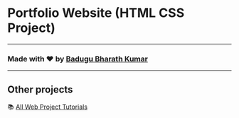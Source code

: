 
# Portfolio Website (HTML CSS Project)


---

### Made with ❤️ by [Badugu Bharath Kumar](https://www.instagram.com/_bharath_ly_/)





---

## Other projects

📚 [All Web  Project Tutorials](https://github.com/BaduguBharathKumar)
  


